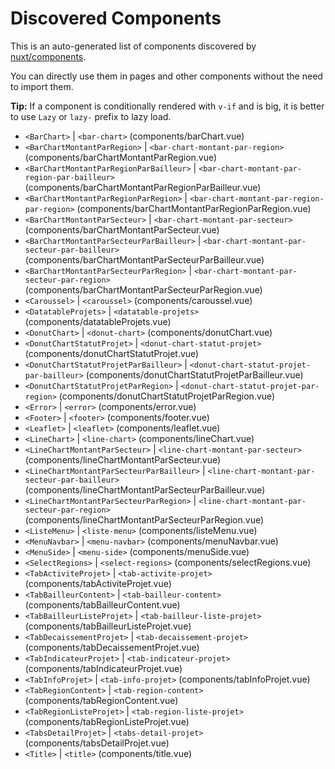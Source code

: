 # Discovered Components

This is an auto-generated list of components discovered by [nuxt/components](https://github.com/nuxt/components).

You can directly use them in pages and other components without the need to import them.

**Tip:** If a component is conditionally rendered with `v-if` and is big, it is better to use `Lazy` or `lazy-` prefix to lazy load.

- `<BarChart>` | `<bar-chart>` (components/barChart.vue)
- `<BarChartMontantParRegion>` | `<bar-chart-montant-par-region>` (components/barChartMontantParRegion.vue)
- `<BarChartMontantParRegionParBailleur>` | `<bar-chart-montant-par-region-par-bailleur>` (components/barChartMontantParRegionParBailleur.vue)
- `<BarChartMontantParRegionParRegion>` | `<bar-chart-montant-par-region-par-region>` (components/barChartMontantParRegionParRegion.vue)
- `<BarChartMontantParSecteur>` | `<bar-chart-montant-par-secteur>` (components/barChartMontantParSecteur.vue)
- `<BarChartMontantParSecteurParBailleur>` | `<bar-chart-montant-par-secteur-par-bailleur>` (components/barChartMontantParSecteurParBailleur.vue)
- `<BarChartMontantParSecteurParRegion>` | `<bar-chart-montant-par-secteur-par-region>` (components/barChartMontantParSecteurParRegion.vue)
- `<Caroussel>` | `<caroussel>` (components/caroussel.vue)
- `<DatatableProjets>` | `<datatable-projets>` (components/datatableProjets.vue)
- `<DonutChart>` | `<donut-chart>` (components/donutChart.vue)
- `<DonutChartStatutProjet>` | `<donut-chart-statut-projet>` (components/donutChartStatutProjet.vue)
- `<DonutChartStatutProjetParBailleur>` | `<donut-chart-statut-projet-par-bailleur>` (components/donutChartStatutProjetParBailleur.vue)
- `<DonutChartStatutProjetParRegion>` | `<donut-chart-statut-projet-par-region>` (components/donutChartStatutProjetParRegion.vue)
- `<Error>` | `<error>` (components/error.vue)
- `<Footer>` | `<footer>` (components/footer.vue)
- `<Leaflet>` | `<leaflet>` (components/leaflet.vue)
- `<LineChart>` | `<line-chart>` (components/lineChart.vue)
- `<LineChartMontantParSecteur>` | `<line-chart-montant-par-secteur>` (components/lineChartMontantParSecteur.vue)
- `<LineChartMontantParSecteurParBailleur>` | `<line-chart-montant-par-secteur-par-bailleur>` (components/lineChartMontantParSecteurParBailleur.vue)
- `<LineChartMontantParSecteurParRegion>` | `<line-chart-montant-par-secteur-par-region>` (components/lineChartMontantParSecteurParRegion.vue)
- `<ListeMenu>` | `<liste-menu>` (components/listeMenu.vue)
- `<MenuNavbar>` | `<menu-navbar>` (components/menuNavbar.vue)
- `<MenuSide>` | `<menu-side>` (components/menuSide.vue)
- `<SelectRegions>` | `<select-regions>` (components/selectRegions.vue)
- `<TabActiviteProjet>` | `<tab-activite-projet>` (components/tabActiviteProjet.vue)
- `<TabBailleurContent>` | `<tab-bailleur-content>` (components/tabBailleurContent.vue)
- `<TabBailleurListeProjet>` | `<tab-bailleur-liste-projet>` (components/tabBailleurListeProjet.vue)
- `<TabDecaissementProjet>` | `<tab-decaissement-projet>` (components/tabDecaissementProjet.vue)
- `<TabIndicateurProjet>` | `<tab-indicateur-projet>` (components/tabIndicateurProjet.vue)
- `<TabInfoProjet>` | `<tab-info-projet>` (components/tabInfoProjet.vue)
- `<TabRegionContent>` | `<tab-region-content>` (components/tabRegionContent.vue)
- `<TabRegionListeProjet>` | `<tab-region-liste-projet>` (components/tabRegionListeProjet.vue)
- `<TabsDetailProjet>` | `<tabs-detail-projet>` (components/tabsDetailProjet.vue)
- `<Title>` | `<title>` (components/title.vue)
